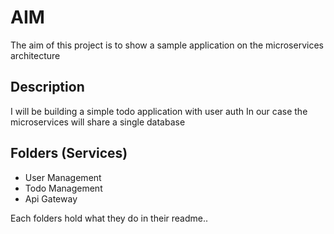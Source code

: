 # AIM
The aim of this project is to show a sample application on the microservices architecture

## Description
I will be building a simple todo application with user auth 
In our case the microservices will share a single database

## Folders (Services)

- User Management
- Todo Management
- Api Gateway

Each folders hold what they do in their readme..



